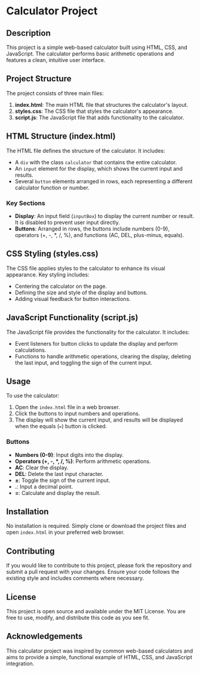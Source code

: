 # Calculator Project

## Description

This project is a simple web-based calculator built using HTML, CSS, and JavaScript. The calculator performs basic arithmetic operations and features a clean, intuitive user interface.

## Project Structure

The project consists of three main files:

1. **index.html**: The main HTML file that structures the calculator's layout.
2. **styles.css**: The CSS file that styles the calculator's appearance.
3. **script.js**: The JavaScript file that adds functionality to the calculator.

## HTML Structure (index.html)

The HTML file defines the structure of the calculator. It includes:

- A `div` with the class `calculator` that contains the entire calculator.
- An `input` element for the display, which shows the current input and results.
- Several `button` elements arranged in rows, each representing a different calculator function or number.

### Key Sections

- **Display**: An input field (`inputBox`) to display the current number or result. It is disabled to prevent user input directly.
- **Buttons**: Arranged in rows, the buttons include numbers (0-9), operators (+, -, *, /, %), and functions (AC, DEL, plus-minus, equals).

## CSS Styling (styles.css)

The CSS file applies styles to the calculator to enhance its visual appearance. Key styling includes:

- Centering the calculator on the page.
- Defining the size and style of the display and buttons.
- Adding visual feedback for button interactions.

## JavaScript Functionality (script.js)

The JavaScript file provides the functionality for the calculator. It includes:

- Event listeners for button clicks to update the display and perform calculations.
- Functions to handle arithmetic operations, clearing the display, deleting the last input, and toggling the sign of the current input.

## Usage

To use the calculator:

1. Open the `index.html` file in a web browser.
2. Click the buttons to input numbers and operations.
3. The display will show the current input, and results will be displayed when the equals (`=`) button is clicked.

### Buttons

- **Numbers (0-9)**: Input digits into the display.
- **Operators (+, -, *, /, %)**: Perform arithmetic operations.
- **AC**: Clear the display.
- **DEL**: Delete the last input character.
- **±**: Toggle the sign of the current input.
- **.**: Input a decimal point.
- **=**: Calculate and display the result.

## Installation

No installation is required. Simply clone or download the project files and open `index.html` in your preferred web browser.

## Contributing

If you would like to contribute to this project, please fork the repository and submit a pull request with your changes. Ensure your code follows the existing style and includes comments where necessary.

## License

This project is open source and available under the MIT License. You are free to use, modify, and distribute this code as you see fit.

## Acknowledgements

This calculator project was inspired by common web-based calculators and aims to provide a simple, functional example of HTML, CSS, and JavaScript integration.
